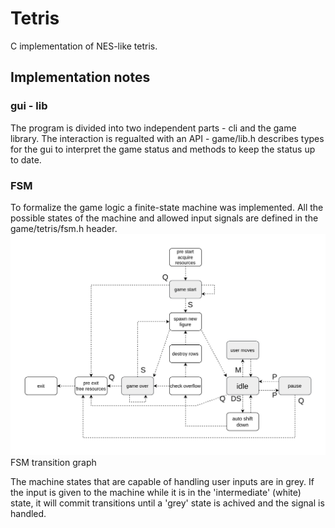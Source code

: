 # Tetris
C implementation of NES-like tetris.

## Implementation notes
### gui - lib
The program is divided into two independent parts - cli and the game library. The interaction is regualted with an API - game/lib.h describes types for the gui to interpret the game status and methods to keep the status up to date.

### FSM
To formalize the game logic a finite-state machine was implemented. All the possible states of the machine and allowed input signals are defined in the game/tetris/fsm.h header. \
![fsm graph](src/tetris_fsm.png) \
FSM transition graph

The machine states that are capable of handling user inputs are in grey. If the input is given to the machine while it is in the 'intermediate' (white) state, it will commit transitions until a 'grey' state is achived and the signal is handled.
